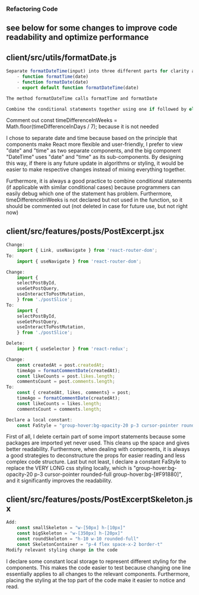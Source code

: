 ### Refactoring Code
## see below for some changes to improve code readability and optimize performance 

## client/src/utils/formatDate.js
```javascript
Separate formatDateTime(input) into three different parts for clarity and readability:
    - function formatTime(date)
    - function formatDate(date)
    - export default function formatDateTime(date)

The method formatDateTime calls formatTime and formatDate

Combine the conditional statements together using one if followed by else if
```
Comment out const timeDifferenceInWeeks = Math.floor(timeDifferenceInDays / 7);
because it is not needed

I chose to separate date and time because based on the principle that components make
React more flexible and user-friendly, I prefer to view "date" and "time" as two separate 
components, and the big component "DateTime" uses "date" and "time" as its 
sub-components. By designing this way, if there is any future update in algorithms or 
styling, it would be easier to make respective changes instead of mixing everything 
together. 

Furthermore, it is always a good practice to combine conditional statements (if 
applicable with similar conditional cases) because programmers can easily debug which one 
of the statement has problem. 
Furthermore, timeDifferenceInWeeks is not declared but not used in the function, so it 
should be commented out (not deleted in case for future use, but not right now)

## client/src/features/posts/PostExcerpt.jsx
```javascript
Change:
    import { Link, useNavigate } from 'react-router-dom';
To:
    import { useNavigate } from 'react-router-dom';

Change:
    import {
    selectPostById,
    useGetPostQuery,
    useInteractToPostMutation,
    } from './postSlice';
To:
    import {
    selectPostById,
    useGetPostQuery,
    useInteractToPostMutation,
    } from './postSlice';

Delete:
    import { useSelector } from 'react-redux';

Change:
    const createdAt = post.createdAt;
    timeAgo = formatCommentDate(createdAt);
    const likeCounts = post.likes.length;
    commentsCount = post.comments.length;
To:
    const { createdAt, likes, comments} = post;
    timeAgo = formatCommentDate(createdAt);
    const likeCounts = likes.length;
    commentsCount = comments.length;

Declare a local constant:
    const FaStyle = "group-hover:bg-opacity-20 p-3 cursor-pointer rounded-full  group-hover:bg-[#F91880]"
```

First of all, I delete certain part of some import statements because some packages are imported yet never used. This cleans up the space and gives better readability. Furthermore, when dealing with components, it is always a good strategies to deconstructure the props for easier reading and less complex code structure. Last but not least, I declare a constant FaStyle to replace the VERY LONG css styling locally, which is "group-hover:bg-opacity-20 p-3 cursor-pointer rounded-full  group-hover:bg-[#F91880]",
and it significantly improves the readability. 

## client/src/features/posts/PostExcerptSkeleton.jsx
```javascript
Add:
    const smallSkeleton = "w-[50px] h-[10px]"
    const bigSkeleton = "w-[350px] h-[20px]"
    const roundSkeleton = "h-10 w-10 rounded-full"
    const SkeletonContainer = "p-4 flex space-x-2 border-t" 
Modify relevant styling change in the code 
```
I declare some constant local storage to represent different styling for the components. This makes the code easier to test because changing one line essentially applies to all changes to the relevant components. Furthermore, placing the styling at the top part of the code make it easier to notice and read. 


